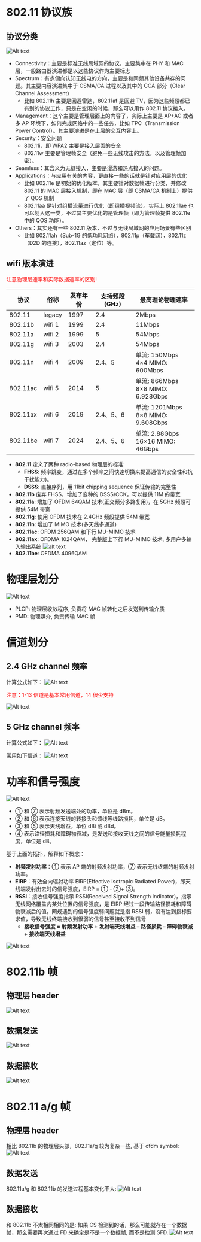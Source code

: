 # 802.11 协议族

## 协议分类

![Alt text](1_phy.assets/image-7.png)

- Connectivity：主要是标准无线局域网的协议，主要集中在 PHY 和 MAC 层，一般路由器演进都是以这些协议作为主要标志
- Spectrum：有点偏向认知无线电的方向，主要是和同频其他设备共存的问题。其主要内容演进集中于 CSMA/CA 过程以及其中的 CCA 部分（Clear Channel Assessment）
  - 比如 802.11h 主要是回避雷达，802.11af 是回避 TV，因为这些频段都已有别的协议工作，只是在空闲的时候，那么可以用作 802.11 协议接入。
- Management：这个主要是管理层面上的内容了，实际上主要是 AP+AC 或者多 AP 环境下，如何完成网络中的一些任务，比如 TPC（Transmission Power Control）。其主要演进是在上层的交互内容上。
- Security：安全问题
  - 802.11i，即 WPA2 主要是接入层面的安全
  - 802.11w 主要是管理帧安全（避免一些无线攻击的方法，以及管理帧加密）。
- Seamless：其含义为无缝接入，主要是漫游和热点接入的问题。
- Applications：与应用有关的内容，更直接一些的话就是针对应用层的优化
  - 比如 802.11e 是初始的优化版本，其主要针对数据帧进行分类，并修改 802.11 的 MAC 层接入机制，即在 MAC 层（即 CSMA/CA 机制上）提供了 QOS 机制
  - 802.11aa 是针对组播流量进行优化（即组播视频流）。实际上 802.11ae 也可以划入这一类，不过其主要优化的是管理帧（即为管理帧提供 802.11e 中的 QOS 功能）。
- Others：其实还有一些 802.11 版本，不过与无线局域网的应用场景有些区别
  - 比如 802.11ah（Sub-1G 的低功耗网络），802.11p（车载网），802.11z（D2D 的连接），802.11az（定位）等。

## wifi 版本演进

<font color='red'>注意物理层速率和实际数据速率的区别!</font>

| 协议     | 俗称   | 发布年份 | 支持频段(GHz) | 最高理论物理速率                      |
| -------- | ------ | -------- | ------------- | ------------------------------------- |
| 802.11   | legacy | 1997     | 2.4           | 2Mbps                                 |
| 802.11b  | wifi 1 | 1999     | 2.4           | 11Mbps                                |
| 802.11a  | wifi 2 | 1999     | 5             | 54Mbps                                |
| 802.11g  | wifi 3 | 2003     | 2.4           | 54Mbps                                |
| 802.11n  | wifi 4 | 2009     | 2.4、5        | 单流: 150Mbps<br>4×4 MIMO: 600Mbps    |
| 802.11ac | wifi 5 | 2014     | 5             | 单流: 866Mbps<br>8×8 MIMO: 6.928Gbps  |
| 802.11ax | wifi 6 | 2019     | 2.4、5、6     | 单流: 1201Mbps<br>8×8 MIMO: 9.608Gbps |
| 802.11be | wifi 7 | 2024     | 2.4、5、6     | 单流: 2.88Gbps<br>16×16 MIMO: 46Gbps  |

- **802.11** 定义了两种 radio-based 物理层的标准:
  - **FHSS**: 频率跳变，通过在多个频率之间快速切换来提高通信的安全性和抗干扰能力)。
  - **DSSS**: 直接序列，用 11bit chipping sequence 保证传输的完整性
- **802.11b** 废弃 FHSS，增加了变种的 DSSS/CCK，可以提供 11M 的带宽
- **802.11a**: 增加了 OFDM 64QAM 技术(正交频分多路复用)，在 5GHz 频段可提供 54M 带宽
- **802.11g**: 使用 OFDM 技术在 2.4GHz 频段提供 54M 带宽
- **802.11n**: 增加了 MIMO 技术(多天线多通道)
- **802.11ac**: OFDM 256QAM 和下行 MU-MIMO 技术
- **802.11ax**: OFDMA 1024QAM， 完整版上下行 MU-MIMO 技术, 多用户多输入输出系统
  ![alt text](1_phy.assets/image-8.png)
- **802.11be**: OFDMA 4096QAM

# 物理层划分

![Alt text](1_phy.assets/image-2.png)

- PLCP: 物理层收敛程序, 负责将 MAC 帧转化之后发送到传输介质
- PMD: 物理媒介, 负责传输 MAC 帧

# 信道划分

## 2.4 GHz channel 频率

计算公式如下：
![Alt text](1_phy.assets/image-18.png)

<font color='red'>注意：1-13 信道是基本常用信道，14 很少支持</font>

![Alt text](1_phy.assets/image-17.png)

## 5 GHz channel 频率

计算公式如下：
![Alt text](1_phy.assets/image-26.png)

常用如下信道：
![Alt text](1_phy.assets/image-19.png)

# 功率和信号强度

![Alt text](1_phy.assets/image-20.png)

- ① 和 ⑦ 表示射频发送端处的功率，单位是 dBm。
- ② 和 ⑥ 表示连接天线的转接头和馈线等线路损耗，单位是 dB。
- ③ 和 ⑤ 表示天线增益，单位 dBi 或 dBd。
- ④ 表示路径损耗和障碍物衰减，是发送和接收天线之间的信号能量损耗程度，单位是 dB。

基于上面的拓扑，解释如下概念：

- **射频发射功率**：① 表示 AP 端的射频发射功率，⑦ 表示无线终端的射频发射功率。
- **EIRP**：有效全向辐射功率 EIRP(Effective Isotropic Radiated Power)，即天线端发射出去时的信号强度，EIRP = ① - ②+ ③。
- **RSSI**：接收信号强度指示 RSSI(Received Signal Strength Indicator)，指示无线网络覆盖内某处位置的信号强度，是 EIRP 经过一段传输路径损耗和障碍物衰减后的值。网规遇到的信号强度弱问题就是指 RSSI 弱，没有达到指标要求值，导致无线终端接收到很弱的信号甚至接收不到信号
  - **接收信号强度 = 射频发射功率 + 发射端天线增益 – 路径损耗 – 障碍物衰减 + 接收端天线增益**

![Alt text](1_phy.assets/image-25.png)

# 802.11b 帧

## 物理层 header

![Alt text](1_phy.assets/image.png)

## 数据发送

![Alt text](1_phy.assets/image-1.png)

## 数据接收

![Alt text](1_phy.assets/image-3.png)

# 802.11 a/g 帧

## 物理层 header

相比 802.11b 的物理层头部，802.11a/g 较为复杂一些, 基于 ofdm symbol:
![Alt text](1_phy.assets/image-4.png)

## 数据发送

802.11a/g 和 802.11b 的发送过程基本变化不大:
![Alt text](1_phy.assets/image-5.png)

## 数据接收

和 802.11b 不太相同相同的是: 如果 CS 检测到的话，那么可能就存在一个数据帧，那么需要再次通过 FD 来确定是不是一个数据帧, 而不是检测 SFD.
![Alt text](1_phy.assets/image-6.png)
